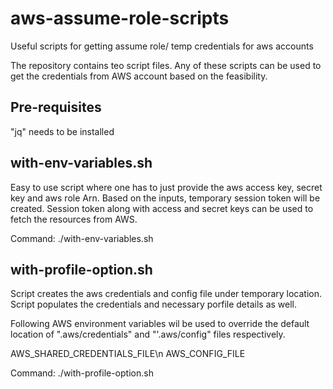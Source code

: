 # aws-assume-role-scripts
Useful scripts for getting assume role/ temp credentials for aws accounts 

The repository contains teo script files. Any of these scripts can be used to get the credentials from AWS account based on the feasibility.

Pre-requisites
-----------------
"jq" needs to be installed


with-env-variables.sh 
---------------------
Easy to use script where one has to just provide the aws access key, secret key and aws role Arn. Based on the inputs, temporary session token will be created. Session token along with access and secret keys can be used to fetch the resources from AWS. 

Command:
./with-env-variables.sh

with-profile-option.sh
----------------------
Script creates the aws credentials and config file under temporary location. Script populates the credentials and necessary porfile details as well. 

Following AWS environment variables wil be used to override the default location of ".aws/credentials" and  "'.aws/config" files respectively.

AWS_SHARED_CREDENTIALS_FILE\n
AWS_CONFIG_FILE

Command:
./with-profile-option.sh




